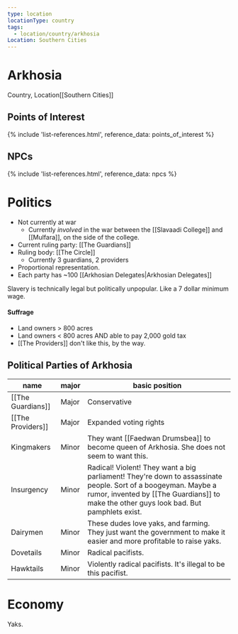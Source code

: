 ```yaml
---
type: location
locationType: country
tags:
  - location/country/arkhosia
Location: Southern Cities
---
```


# Arkhosia
Country, <span class="dataview inline-field"><span class="inline-field-key">Location</span><span class="inline-field-value">[[Southern Cities]]</span></span>


## Points of Interest
{% include 'list-references.html', reference_data: points_of_interest %}

## NPCs

{% include 'list-references.html', reference_data: npcs %}


# Politics

* Not currently at war
	* Currently *involved* in the war between the [[Slavaadi College]] and [[Mulfara]], on the side of the college.
* Current ruling party: [[The Guardians]]
* Ruling body: [[The Circle]] 
	* Currently 3 guardians, 2 providers
* Proportional representation.
* Each party has ~100 [[Arkhosian Delegates|Arkhosian Delegates]]

Slavery is technically legal but politically unpopular. Like a 7 dollar minimum wage. 

#### Suffrage
* Land owners > 800 acres 
* Land owners < 800 acres AND able to pay 2,000 gold tax
* [[The Providers]] don't like this, by the way. 


## Political Parties of Arkhosia

|name 				| major	 | basic position |
|-------------------|--------|-----------------|
|[[The Guardians]]	| Major	 | Conservative		|
|[[The Providers]]	| Major	 | Expanded voting rights |
|Kingmakers			| Minor	 | They want [[Faedwan Drumsbea]] to become queen of Arkhosia. She does not seem to want this. 	|
|Insurgency			| Minor	 | Radical! Violent! They want a big parliament! They're down to assassinate people. Sort of a boogeyman. Maybe a rumor, invented by [[The Guardians]] to make the other guys look bad. But pamphlets exist. 	|
|Dairymen			| Minor	 | These dudes love yaks, and farming. They just want the government to make it easier and more profitable to raise yaks. 
|Dovetails			| Minor	| Radical pacifists. |
|Hawktails			| Minor	| Violently radical pacifists. It's illegal to be this pacifist. |

# Economy
Yaks.
